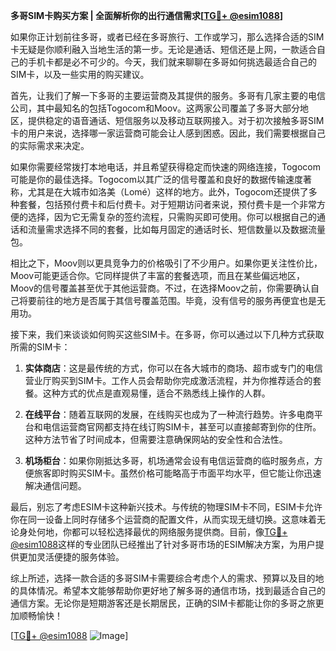 **多哥SIM卡购买方案 | 全面解析你的出行通信需求[[TG💪+ @esim1088](https://t.me/s/esim1088)]**

如果你正计划前往多哥，或者已经在多哥旅行、工作或学习，那么选择合适的SIM卡无疑是你顺利融入当地生活的第一步。无论是通话、短信还是上网，一款适合自己的手机卡都是必不可少的。今天，我们就来聊聊在多哥如何挑选最适合自己的SIM卡，以及一些实用的购买建议。

首先，让我们了解一下多哥的主要运营商及其提供的服务。多哥有几家主要的电信公司，其中最知名的包括Togocom和Moov。这两家公司覆盖了多哥大部分地区，提供稳定的语音通话、短信服务以及移动互联网接入。对于初次接触多哥SIM卡的用户来说，选择哪一家运营商可能会让人感到困惑。因此，我们需要根据自己的实际需求来决定。

如果你需要经常拨打本地电话，并且希望获得稳定而快速的网络连接，Togocom可能是你的最佳选择。Togocom以其广泛的信号覆盖和良好的数据传输速度著称，尤其是在大城市如洛美（Lomé）这样的地方。此外，Togocom还提供了多种套餐，包括预付费卡和后付费卡。对于短期访问者来说，预付费卡是一个非常方便的选择，因为它无需复杂的签约流程，只需购买即可使用。你可以根据自己的通话和流量需求选择不同的套餐，比如每月固定的通话时长、短信数量以及数据流量包。

相比之下，Moov则以更具竞争力的价格吸引了不少用户。如果你更关注性价比，Moov可能更适合你。它同样提供了丰富的套餐选项，而且在某些偏远地区，Moov的信号覆盖甚至优于其他运营商。不过，在选择Moov之前，你需要确认自己将要前往的地方是否属于其信号覆盖范围。毕竟，没有信号的服务再便宜也是无用功。

接下来，我们来谈谈如何购买这些SIM卡。在多哥，你可以通过以下几种方式获取所需的SIM卡：

1. **实体商店**：这是最传统的方式，你可以在各大城市的商场、超市或专门的电信营业厅购买到SIM卡。工作人员会帮助你完成激活流程，并为你推荐适合的套餐。这种方式的优点是直观易懂，适合不熟悉线上操作的人群。

2. **在线平台**：随着互联网的发展，在线购买也成为了一种流行趋势。许多电商平台和电信运营商官网都支持在线订购SIM卡，甚至可以直接邮寄到你的住所。这种方法节省了时间成本，但需要注意确保网站的安全性和合法性。

3. **机场柜台**：如果你刚抵达多哥，机场通常会设有电信运营商的临时服务点，方便旅客即时购买SIM卡。虽然价格可能略高于市面平均水平，但它能让你迅速解决通信问题。

最后，别忘了考虑ESIM卡这种新兴技术。与传统的物理SIM卡不同，ESIM卡允许你在同一设备上同时存储多个运营商的配置文件，从而实现无缝切换。这意味着无论身处何地，你都可以轻松选择最优的网络服务提供商。目前，像[TG💪+ @esim1088](https://t.me/s/esim1088)这样的专业团队已经推出了针对多哥市场的ESIM解决方案，为用户提供更加灵活便捷的服务体验。

综上所述，选择一款合适的多哥SIM卡需要综合考虑个人的需求、预算以及目的地的具体情况。希望本文能够帮助你更好地了解多哥的通信市场，找到最适合自己的通信方案。无论你是短期游客还是长期居民，正确的SIM卡都能让你的多哥之旅更加顺畅愉快！

[[TG💪+ @esim1088](https://t.me/s/esim1088) ![Image](https://i.postimg.cc/4NQfJmqS/Snipaste-2025-05-13-00-14-12.png)]